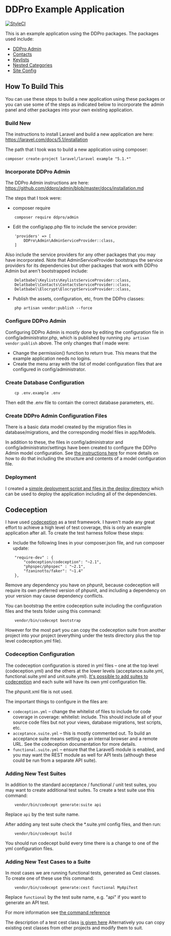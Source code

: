 # DDPro Example Application

[![StyleCI](https://styleci.io/repos/65351271/shield)](https://styleci.io/repos/65351271)

This is an example application using the DDPro packages.  The packages used include:

* [DDPro Admin](https://github.com/ddpro/admin)
* [Contacts](https://github.com/delatbabel/contacts)
* [Keylists](https://github.com/delatbabel/keylists)
* [Nested Categories](https://github.com/delatbabel/nestedcategories)
* [Site Config](https://github.com/delatbabel/site-config)

## How To Build This

You can use these steps to build a new application using these packages or you can use some
of the steps as indicated below to incorporate the admin panel and other packages into your
own existing application.

### Build New

The instructions to install Laravel and build a new application are here: https://laravel.com/docs/5.1/installation

The path that I took was to build a new application using composer:

    composer create-project laravel/laravel example "5.1.*"

### Incorporate DDPro Admin

The DDPro Admin instructions are here: https://github.com/ddpro/admin/blob/master/docs/installation.md

The steps that I took were:

* composer require

```
    composer require ddpro/admin
```

* Edit the config/app.php file to include the service provider:

```
    'providers' => [
        DDPro\Admin\AdminServiceProvider::class,
    ]
```

Also include the service providers for any other packages that you may have incorporated.  Note that
AdminServiceProvider bootstraps the service providers for its dependencies but other packages that work
with DDPro Admin but aren't bootstrapped include:

```
    Delatbabel\Keylists\KeylistsServiceProvider::class,
    Delatbabel\Contacts\ContactsServiceProvider::class,
    Delatbabel\Elocrypt\ElocryptServiceProvider::class,
```

* Publish the assets, configuration, etc, from the DDPro classes:

```
    php artisan vendor:publish --force
```

### Configure DDPro Admin

Configuring DDPro Admin is mostly done by editing the configuration file in config/administrator.php, which
is published by running `php artisan vendor:publish` above.  The only changes that I made were:

* Change the permission() function to return true.  This means that the example application needs no logins.
* Create the menu array with the list of model configuration files that are configured in config/administrator.

### Create Database Configuration

```
    cp .env.example .env
```

Then edit the .env file to contain the correct database parameters, etc.

### Create DDPro Admin Configuration Files

There is a basic data model created by the migration files in database/migrations, and the corresponding
model files in app/Models.

In addition to these, the files in config/administrator and config/administrator/settings have been created
to configure the DDPro Admin model configuration.  See [the instructions here](https://github.com/ddpro/admin/blob/master/docs/model-configuration.md) for more details on how to do that including the structure and contents of a model configuration file.


### Deployment

I created a [simple deployment script and files in the deploy directory](/deploy/README.md) which can be used to deploy the application including all of the dependencies.

## Codeception

I have used [codeception](http://codeception.com/) as a test framework.  I haven't made any great effort to achieve a high level of test coverage, this is only an example application after all.  To create the test harness follow these steps:

* Include the following lines in your composer.json file, and run composer update:

```
    "require-dev" : {
        "codeception/codeception": "~2.1",
        "phpspec/phpspec" : "~2.1",
        "fzaninotto/faker": "~1.4" 
    },
```

Remove any dependency you have on phpunit, because codeception will require its own preferred version of phpunit, and including a dependency on your version may cause dependency conflicts.

You can bootstrap the entire codeception suite including the configuration files and the tests folder using this command:

```
    vendor/bin/codecept bootstrap
```

However for the most part you can copy the codeception suite from another project into your project (everything under the tests directory plus the top level codeception.yml file).

### Codeception Configuration

The codeception configuration is stored in yml files – one at the top level (codeception.yml) and the others at the lower levels (acceptance.suite.yml, functional.suite.yml and unit.suite.yml). [It's possible to add suites to codeception](http://codeception.com/docs/reference/Commands) and each suite will have its own yml configuration file.

The phpunit.xml file is not used.

The important things to configure in the files are:

* `codeception.yml` – change the whitelist of files to include for code coverage in coverage: whitelist: include. This should include all of your source code files but not your views, database migrations, test scripts, etc.
* `acceptance.suite.yml` – this is mostly commented out. To build an acceptance suite means setting up an internal browser and a remote URL. See the codeception documentation for more details.
* `functional.suite.yml` – ensure that the Laravel5 module is enabled, and you may want the REST module as well for API tests (although these could be run from a separate API suite).

### Adding New Test Suites

In addition to the standard acceptance / functional / unit test suites, you may want to create additional test suites. To create a test suite use this command:

```
    vendor/bin/codecept generate:suite api
```

Replace `api` by the test suite name.

After adding any test suite check the *.suite.yml config files, and then run:

```
    vendor/bin/codecept build
```

You should run codecept build every time there is a change to one of the yml configuration files.

### Adding New Test Cases to a Suite

In most cases we are running functional tests, generated as Cest classes. To create one of these use this command:

```
    vendor/bin/codecept generate:cest functional MyApiTest
```

Replace `functional` by the test suite name, e.g. "api" if you want to generate an API test.

For more information see [the command reference](http://codeception.com/docs/reference/Commands)

The description of a test cest class [is given here](http://codeception.com/docs/07-AdvancedUsage) Alternatively you can copy existing cest classes from other projects and modify them to suit.
